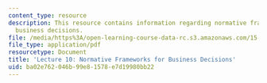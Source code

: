 ```yaml
---
content_type: resource
description: This resource contains information regarding normative frameworks for
  business decisions.
file: /media/https%3A/open-learning-course-data-rc.s3.amazonaws.com/15-031j-energy-decisions-markets-and-policies-spring-2012/ba02e762046b99e81578e7d19980bb22_MIT15_031JS12_lec10.pdf
file_type: application/pdf
resourcetype: Document
title: 'Lecture 10: Normative Frameworks for Business Decisions'
uid: ba02e762-046b-99e8-1578-e7d19980bb22
---
```

